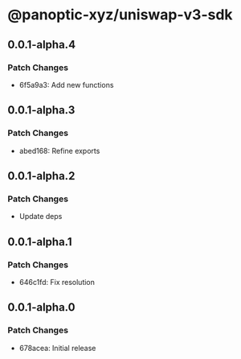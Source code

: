 # @panoptic-xyz/uniswap-v3-sdk

## 0.0.1-alpha.4

### Patch Changes

- 6f5a9a3: Add new functions

## 0.0.1-alpha.3

### Patch Changes

- abed168: Refine exports

## 0.0.1-alpha.2

### Patch Changes

- Update deps

## 0.0.1-alpha.1

### Patch Changes

- 646c1fd: Fix resolution

## 0.0.1-alpha.0

### Patch Changes

- 678acea: Initial release
